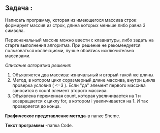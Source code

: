 

## Задача :

Написать программу, которая из имеющегося массива строк формирует массив из строк, длина которых меньше либо равна 3 символа. 

Первоначальный массив можно ввести с клавиатуры, либо задать на старте выполнения алгоритма. При решение не рекомендуется пользоваться коллекциями, лучше обойтись исключительно массивами.

*Описание алгоритма решения*:

1. Объявляется два массива: изначальный и вторый такой же длины.
2.  Метод, в котором цикл соразмерный длине массива, внутри цикла проверка условия ( <=3 ). Если "да" элемент первого массива заносится в count элемент второго массива. 
3. Объявлена переменная count, которая увеличивается на 1 и возвращается к циклу for, в котором i увеличивается на 1. И так проверяется до конца.

**Графическое представление метода**-в папке Sheme.

**Текст программы** -папка Code.